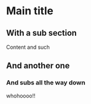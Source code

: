 # Main title

## With a sub section

Content and such

## And another one

### And subs all the way down

whohoooo!!
